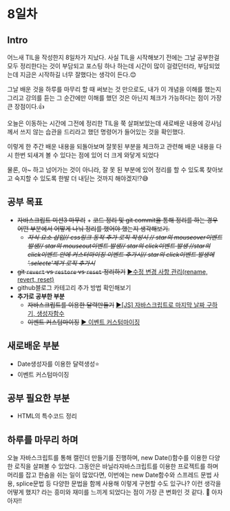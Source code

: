 # 8일차

## Intro
어느새 TIL을 작성한지 8일차가 지났다. 사실 TIL을 시작해보기 전에는 그날 공부한걸 모두 정리한다는 것이 부담되고 포스팅 하나 하는데 시간이 많이 걸렸던터라, 부담되었는데 지금은 시작하길 너무 잘했다는 생각이 든다.😊

그날 배운 것을 하루를 마무리 할 때 써보는 것 만으로도, 내가 이 개념을 이해를 했는지 그리고 강의를 듣는 그 순간에만 이해를 했던 것은 아닌지 체크가 가능하다는 점이 가장 큰 장점이다.👍

오늘은 이동하는 시간에 그전에 정리한 TIL을 쭉 살펴보았는데 새로배운 내용에 강사님께서 쓰지 않는 습관을 드리라고 했던 명령어가 들어있는 것을 확인했다.

이렇게 한 주간 배운 내용을 되돌아보며 잘못된 부분을 체크하고 관련해 배운 내용을 다시 한번 되새겨 볼 수 있다는 점에 있어 더 크게 와닿게 되었다

물론, 아~ 하고 넘어가는 것이 아니라, 잘 못 된 부분에 있어 정리를 할 수 있도록 찾아보고 숙지할 수 있도록 한발 더 내딛는 것까지 해야겠지!?😅

## 공부 목표
- ~~자바스크립트 미션3 마무리~~ + ~~코드 정리 및 git commit을 통해 정리를 하는 경우 어떤 부분에서 어떻게 나눠 정리를 했어야 했는지 생각해보기.~~
  - ~~_자식 요소 삽입// css링크 동적 추가 로직 작성시 // star의 mouseover이벤트 발생// star의 mouseout이벤트 발생// star의 click이벤트 발생 //star의 click이벤트 안에 커스터마이징 이벤트 추가시//  star의 click이벤트 발생에 '.selecte'제거 로직 추가시_~~
- ~~git `revert` vs `restore` vs `reset` 정리하기~~  [▶수정 변경 사항 관리(rename, revert, reset)](https://velog.io/@0seo8/Git-%EC%88%98%EC%A0%95-%EB%B3%80%EA%B2%BD-%EC%82%AC%ED%95%AD-%EA%B4%80%EB%A6%ACrename-revert-reset)
- github블로그 카테고리 추가 방법 확인해보기
- **추가로 공부한 부분**
  - ~~자바스크립트를 이용한 달력만들기~~ [▶[JS] 자바스크립트로 마지막 날짜 구하기, 생성자함수](https://velog.io/@0seo8/%EC%83%9D%EC%84%B1%EC%9E%90%ED%95%A8%EC%88%98-%EC%9E%90%EB%B0%94%EC%8A%A4%ED%81%AC%EB%A6%BD%ED%8A%B8%EB%A1%9C-%EB%A7%88%EC%A7%80%EB%A7%89-%EB%82%A0%EC%A7%9C-%EA%B5%AC%ED%95%98%EA%B8%B0)
  - ~~이벤트 커스텀마이징~~ [▶ 이벤트 커스텀마이징](https://velog.io/@0seo8/JS-%EC%BB%A4%EC%8A%A4%ED%85%80-%EC%9D%B4%EB%B2%A4%ED%8A%B8)


## 새로배운 부분
- Date생성자를 이용한 달력생성⭐
- 이벤트 커스텀마이징

## 공부 필요한 부분
- HTML의 특수코드 정리

## 하루를 마무리 하며

오늘 자바스크립트를 통해 캘린더 만들기를 진행하며, new Date()함수를 이용한 다양한 로직을 살펴볼 수 있었다. 그동안은 바닐라자바스크립트를 이용한 프로젝트를 하며 머리를 잡고 한숨을 쉬는 일이 많았다면, 이번에는 new Date함수와 스프레드 문법 사용, splice문법 등 다양한 문법을 함께 사용해 이렇게 구현할 수도 있구나? 이런 생각을 어떻게 했지? 라는 흥미와 재미를 느끼게 되었다는 점이 가장 큰 변화인 것 같다. 🤗 아자아자!!
